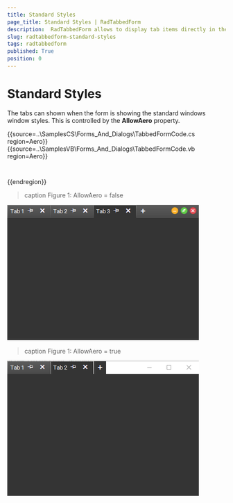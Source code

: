 ```yaml
---
title: Standard Styles
page_title: Standard Styles | RadTabbedForm
description:  RadTabbedForm allows to display tab items directly in the title bar  
slug: radtabbedform-standard-styles
tags: radtabbedform
published: True
position: 0
---
```


# Standard Styles

The tabs can shown when the form is showing the standard windows window styles. This is controlled by the __AllowAero__ property. 


{{source=..\SamplesCS\Forms_And_Dialogs\TabbedFormCode.cs region=Aero}} 
{{source=..\SamplesVB\Forms_And_Dialogs\TabbedFormCode.vb region=Aero}}
````C#
````
````VB.NET
```` 

{{endregion}} 


>caption Figure 1: AllowAero = false

![radtabbedform-standard-styles001](images/radtabbedform-standard-styles001.png)

>caption Figure 1: AllowAero = true

![radtabbedform-standard-styles002](images/radtabbedform-standard-styles002.png)
